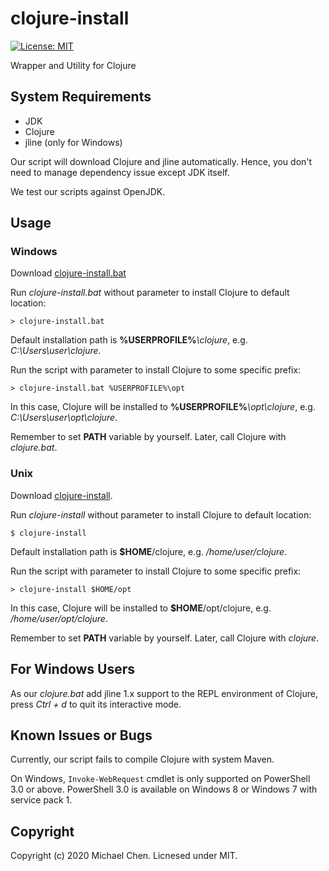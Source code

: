 # clojure-install

[![License: MIT](https://img.shields.io/badge/License-MIT-yellow.svg)](https://opensource.org/licenses/MIT)

Wrapper and Utility for Clojure

## System Requirements

* JDK
* Clojure
* jline (only for Windows)

Our script will download Clojure and jline automatically. Hence, you don't need to manage dependency issue except JDK itself.

We test our scripts against OpenJDK.

## Usage

### Windows

Download [clojure-install.bat](https://raw.githubusercontent.com/cwchentw/clojure-install/master/clojure-install.bat)

Run *clojure-install.bat* without parameter to install Clojure to default location:

```
> clojure-install.bat
```

Default installation path is **%USERPROFILE%***\clojure*, e.g. *C:\Users\user\clojure*.

Run the script with parameter to install Clojure to some specific prefix:

```
> clojure-install.bat %USERPROFILE%\opt
```

In this case, Clojure will be installed to **%USERPROFILE%***\opt\clojure*, e.g. *C:\Users\user\opt\clojure*.

Remember to set **PATH** variable by yourself. Later, call Clojure with *clojure.bat*.

### Unix

Download [clojure-install](https://raw.githubusercontent.com/cwchentw/clojure-install/master/clojure-install).

Run *clojure-install* without parameter to install Clojure to default location:

```
$ clojure-install
```

Default installation path is **$HOME**/clojure, e.g. */home/user/clojure*.

Run the script with parameter to install Clojure to some specific prefix:

```
> clojure-install $HOME/opt
```

In this case, Clojure will be installed to **$HOME**/opt/clojure, e.g. */home/user/opt/clojure*.

Remember to set **PATH** variable by yourself. Later, call Clojure with *clojure*.

## For Windows Users

As our *clojure.bat* add jline 1.x support to the REPL environment of Clojure, press *Ctrl + d* to quit its interactive mode.

## Known Issues or Bugs

Currently, our script fails to compile Clojure with system Maven.

On Windows, `Invoke-WebRequest` cmdlet is only supported on PowerShell 3.0 or above. PowerShell 3.0 is available on Windows 8 or Windows 7 with service pack 1.

## Copyright

Copyright (c) 2020 Michael Chen. Licnesed under MIT.
